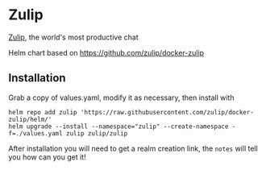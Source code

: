 # Zulip

[Zulip](https://zulipchat.com/), the world's most productive chat

Helm chart based on https://github.com/zulip/docker-zulip

## Installation

Grab a copy of values.yaml, modify it as necessary, then install with 
```
helm repo add zulip 'https://raw.githubusercontent.com/zulip/docker-zulip/helm/'
helm upgrade --install --namespace="zulip" --create-namespace -f=./values.yaml zulip zulip/zulip
```

After installation you will need to get a realm creation link, the `notes` will tell you how can you get it!


